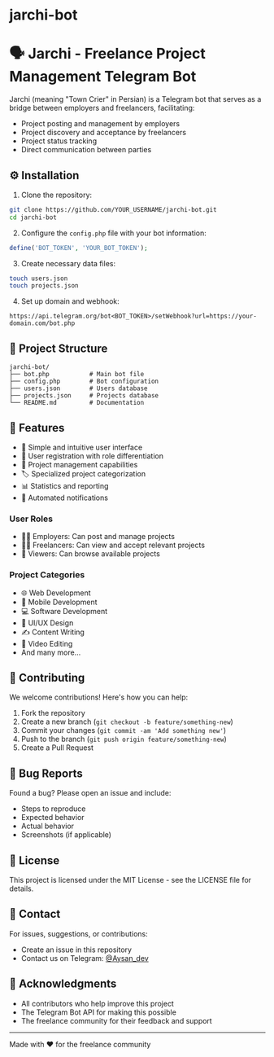# jarchi-bot
# 🗣️ Jarchi - Freelance Project Management Telegram Bot

Jarchi (meaning "Town Crier" in Persian) is a Telegram bot that serves as a bridge between employers and freelancers, facilitating:
- Project posting and management by employers
- Project discovery and acceptance by freelancers
- Project status tracking
- Direct communication between parties

## ⚙️ Installation

1. Clone the repository:
```bash
git clone https://github.com/YOUR_USERNAME/jarchi-bot.git
cd jarchi-bot
```

2. Configure the `config.php` file with your bot information:
```php
define('BOT_TOKEN', 'YOUR_BOT_TOKEN');
```

3. Create necessary data files:
```bash
touch users.json
touch projects.json
```

4. Set up domain and webhook:
```
https://api.telegram.org/bot<BOT_TOKEN>/setWebhook?url=https://your-domain.com/bot.php
```

## 📂 Project Structure

```
jarchi-bot/
├── bot.php           # Main bot file
├── config.php        # Bot configuration
├── users.json        # Users database
├── projects.json     # Projects database
└── README.md         # Documentation
```

## 🌟 Features

- 🔄 Simple and intuitive user interface
- 👥 User registration with role differentiation
- 📝 Project management capabilities
- 🏷️ Specialized project categorization
- 📊 Statistics and reporting
- 🔔 Automated notifications

### User Roles
- 👨‍💼 Employers: Can post and manage projects
- 👨‍💻 Freelancers: Can view and accept relevant projects
- 👀 Viewers: Can browse available projects

### Project Categories
- 🌐 Web Development
- 📱 Mobile Development
- 💻 Software Development
- 🎨 UI/UX Design
- ✍️ Content Writing
- 🎥 Video Editing
- And many more...

## 🤝 Contributing

We welcome contributions! Here's how you can help:

1. Fork the repository
2. Create a new branch (`git checkout -b feature/something-new`)
3. Commit your changes (`git commit -am 'Add something new'`)
4. Push to the branch (`git push origin feature/something-new`)
5. Create a Pull Request

## 🐞 Bug Reports

Found a bug? Please open an issue and include:
- Steps to reproduce
- Expected behavior
- Actual behavior
- Screenshots (if applicable)

## 📝 License

This project is licensed under the MIT License - see the LICENSE file for details.

## 👥 Contact

For issues, suggestions, or contributions:
- Create an issue in this repository
- Contact us on Telegram: [@Aysan_dev](https://t.me/Aysan_dev)

## 🌟 Acknowledgments

- All contributors who help improve this project
- The Telegram Bot API for making this possible
- The freelance community for their feedback and support

---

Made with ❤️ for the freelance community
